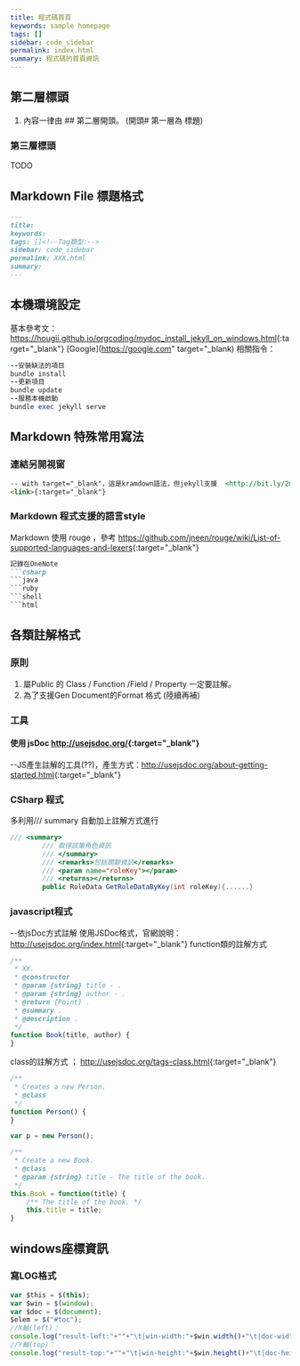 ```yaml
---
title: 程式碼首頁
keywords: sample homepage
tags: []
sidebar: code_sidebar
permalink: index.html
summary: 程式碼的首頁資訊
---
```

## 第二層標頭
1. 內容一律由 ## 第二層開頭。 (開頭# 第一層為 標題)

### 第三層標頭
TODO

## Markdown File 標題格式
```markdown
---
title: 
keywords: 
tags: []<!--Tag類型:-->
sidebar: code_sidebar
permalink: XXX.html
summary: 
---
```

## 本機環境設定
基本參考文： <https://hougii.github.io/orgcoding/mydoc_install_jekyll_on_windows.html>{:target="_blank"}
[Google](https://google.com" target="_blank)
相關指令：
```ruby
--安裝缺法的項目
bundle install 
--更新項目
bundle update
--服務本機啟動
bundle exec jekyll serve
```

## Markdown 特殊常用寫法
### 連結另開視窗
```markdown
-- with target="_blank"，這是kramdown語法，但jekyll支援  <http://bit.ly/2m840QG>{:target="_blank"}
<link>{:target="_blank"}
```
### Markdown 程式支援的語言style
Markdown 使用 rouge ，參考 <https://github.com/jneen/rouge/wiki/List-of-supported-languages-and-lexers>{:target="_blank"}
```markdown
記錄在OneNote
```csharp
```java
```ruby
```shell
```html
```

## 各類註解格式
### 原則
1. 屬Public 的 Class / Function /Field / Property 一定要註解。
2. 為了支援Gen Document的Format 格式
(陸續再補)

### 工具
#### 使用 jsDoc  <http://usejsdoc.org/>{:target="_blank"}
--JS產生註解的工具(??)，產生方式：<http://usejsdoc.org/about-getting-started.html>{:target="_blank"}

### CSharp 程式
多利用/// summary 自動加上註解方式進行
```csharp
/// <summary>
        /// 取得該筆角色資訊
        /// </summary>
        /// <remarks>包括關聯資訊</remarks>
        /// <param name="roleKey"></param>
        /// <returns></returns>
        public RoleData GetRoleDataByKey(int roleKey){......}
```

### javascript程式
--依jsDoc方式註解
使用JSDoc格式，官網說明：<http://usejsdoc.org/index.html>{:target="_blank"}
function類的註解方式
```js
/**
 * XX.
 * @constructor
 * @param {string} title - .
 * @param {string} author - .
 * @return {Point} .
 * @summary .
 * @description .
 */
function Book(title, author) {
}
```
class的註解方式 ；
 <http://usejsdoc.org/tags-class.html>{:target="_blank"}
```js
/**
 * Creates a new Person.
 * @class
 */
function Person() {
}

var p = new Person();

/**
 * Create a new Book.
 * @class
 * @param {string} title - The title of the book.
 */
this.Book = function(title) {
    /** The title of the book. */
    this.title = title;
}
```

## windows座標資訊
### 寫LOG格式
```js
var $this = $(this);
var $win = $(window);
var $doc = $(document);
$elem = $("#toc");
//X軸(left)：
console.log("result-left:"+""+"\t|win-width:"+$win.width()+"\t|doc-width:"+$doc.width()+"\t|scroll-left:"+parseInt($win.scrollLeft())+"\t|this-width:"+$this.width()+"\t|elem-width:"+$elem.width()+"\t|elem-offset-left:"+parseInt($elem.offset().left));
//Y軸(top)：
console.log("result-top:"+""+"\t|win-height:"+$win.height()+"\t|doc-height:"+$doc.height()+"\t|scroll-top:"+parseInt($win.scrollTop())+"\t|this-height:"+$this.height()+"\t|elem-height:"+$elem.height()+"\t|elem-offset-top:"+parseInt($elem.offset().top));

```